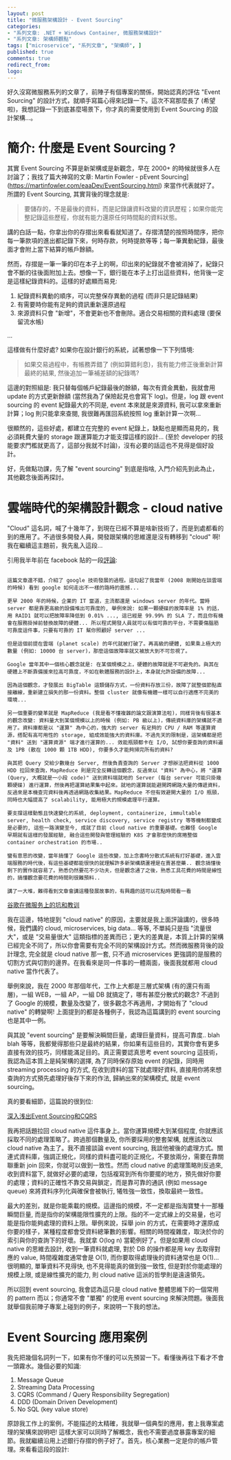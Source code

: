 ```yaml
---
layout: post
title: "微服務架構設計 - Event Sourcing"
categories:
- "系列文章: .NET + Windows Container, 微服務架構設計"
- "系列文章: 架構師觀點"
tags: ["microservice", "系列文章", "架構師", ]
published: true
comments: true
redirect_from:
logo: 
---
```



好久沒寫微服務系列的文章了，前陣子有個專案的關係，開始認真的評估 "Event Sourcing" 的設計方式，就順手寫篇心得來記錄一下。這次不寫那麼長了 (希望啦)，我想記錄一下到底甚麼場景下，你才真的需要使用到 Event Sourcing 的設計架構...。




# 簡介: 什麼是 Event Sourcing ?

其實 Event Sourcing 不算是新架構或是新觀念，早在 2000+ 的時候就很多人在討論了；我找了篇大神寫的文章: Martin Fowler - pEvent Sourcing](https://martinfowler.com/eaaDev/EventSourcing.html) 來當作代表就好了。所謂的 Event Sourcing, 其實背後的理念就是:

> 要儲存的，不是最後的資料，而是記錄讓資料改變的資訊歷程；如果你能完整記錄這些歷程，你就有能力還原任何時間點的資料狀態。

講的白話一點，你拿出你的存摺出來看看就知道了。存摺清楚的按照時間序，把你每一筆款項的進出都記錄下來，何時存款，何時提款等等；每一筆異動紀錄，最後面才會附上當下結算的帳戶餘額。

然而，存摺是一筆一筆的印在本子上的啊，印出來的紀錄就不會被消掉了，紀錄只會不斷的往後面附加上去。想像一下，銀行能在本子上打出這些資料，他背後一定是這樣紀錄資料的。這樣的好處顯而易見:

1. 紀錄資料異動的順序，可以完整保存異動的過程 (而非只是記錄結果)
1. 有需要時你能有足夠的資訊重新還原過程
1. 來源資料只會 "新增"，不會更新也不會刪除。適合交易相關的資料處理 (要保留流水帳)

...

這樣做有什麼好處? 如果你在設計銀行的系統，試著想像一下下列情境:

> 如果交易過程中，有帳務弄錯了 (例如算錯利息)，我有能力修正後重新計算最終的結果, 然後追加一筆補差額的紀錄嗎? 

這邊的對照組是: 我只替每個帳戶紀錄最後的餘額，每次有資金異動，我就會用 update 的方式更新餘額 (當然我為了保險起見也會寫下 log)。但是，log 跟 event sourcing 的 event 紀錄最大的不同是, event 本來就是來源資料, 我可以拿來重新計算；log 則只能拿來查閱, 我很難再匯回系統按照 log 重新計算一次啊...

很顯然的，這些好處，都建立在完整的 event 紀錄上，缺點也是顯而易見的，我必須耗費大量的 storage 跟運算能力才能支撐這樣的設計... (至於 developer 的技能要求門檻就更高了，這部分我就不討論)，沒有必要的話這也不見得是個好設計。


好，先做點功課，先了解 "event sourcing" 到底是指啥, 入門介紹先到此為止，其他觀念後面再探討。


# 雲端時代的架構設計觀念 - cloud native

"Cloud" 這名詞，喊了十幾年了，到現在已經不算是啥新技術了，而是到處都看的到的應用了。不過很多開發人員，開發跟架構的思維還是沒有轉移到 "cloud" 啊! 我在繼續這主題前，我先亂入這段...

引用我半年前在 facebook 貼的一段[評論](https://www.facebook.com/andrew.blog.0928/posts/848315655543714):


```

這篇文章還不錯，介紹了 google 技術發展的過程。這勾起了我當年 (2008 剛開始在談雲端的時候) 看到 google 如何走出不一樣的路時的震撼...

更早 2000 年的時候，企業的 IT 當道，主流都還是 windows server 的年代。當時 server 都是靠更高級的設備堆出可靠度的, 舉例來說: 如果一顆硬碟的故障率是 1% 的話，用 RAID1 就可以把故障率降低到 0.01% ..., 這已經是 99.99% 的 SLA 了，而且你有機會在服務掛掉前替換故障的硬體... 所以程式開發人員就可以有個可靠的平台，不需要傷腦筋可靠度這件事，只要有可靠的 IT 幫你照顧好 server ...

但是這個前提在雲端 (planet scale) 的年代就被打破了。再高級的硬體, 如果乘上極大的數量 (例如: 10000 台 server)，那麼這個故障率就又被放大到不可忽視了。

Google 當年其中一個核心觀念就是: 在某個規模之上，硬體的故障就是不可避免的。與其在硬體上不斷靠備援來拉高可靠度，不如在軟體服務的設計上，本身就允許設備的故障...

因為這個觀念，才發展出 BigTable 這類儲存方式，一份資料存放三份，故障了就整個節點直接離線，重新建立損失的那一份資料。整個 cluster 就像有機體一樣可以自行適應不完美的環境...

另一個重要的變革就是 MapReduce (我是看不懂複雜的論文跟演算法啦)，同樣背後有很基本的觀念改變: 資料量大到某個規模以上的時候 (例如: PB 級以上)，傳統資料庫的架構就不適用了。資料庫都是以 "運算" 為中心的，強大的 server 有足夠的 CPU / RAM 等運算資源，搭配有高可用性的 storage, 組成效能強大的資料庫。不過先天的限制是，這架構都是把 "資料" 送到 "運算資源" 端才進行運算的... 效能瓶頸都卡在 I/O, 試想你要查詢的資料遍及 1PB (散在 1000 顆 1TB HDD), 你要多久才能夠掃完所有的資料?

與其把 Query 交給少數幾台 Server, 然後負責查詢的 Server 才想辦法把資料從 1000 HDD 拉回來查詢，MapReduce 則是完全反轉這個觀念，反過來以 "資料" 為中心，將 "運算(Query, 大概就是一小段 code)" 送到資料端就地的 Server (每台 server 可能只掛幾顆硬碟) 進行運算，然後再把運算結果集中起來。就地的運算就能避開跨網路大量的傳遞資料，反過來是本機查完資料後再透過網路收集結果。MapReduce 不但有效避開大量的 I/O 瓶頸，同時也大幅提高了 scalability, 能用極大的規模處理平行運算。

要支撐這樣動態且快速變化的系統, deployment, containerize, immultable server, health check, service discovery, service registry 等等機制都變成是必要的, 這些一路演變至今, 成就了目前 cloud native 的重要基礎。也難怪 Google 早期就有這樣的發展經驗, 融合這些開發與管理經驗的 K8S 才會那麼快的席捲整個 container orchestration 的市場..

蠻有意思的改變，當年搞懂了 Google 這些改變，加上念書時分散式系統有打好基礎，進入雲端服務的時代後，有這些基礎都能很快的就理解許多新架構葫蘆裡是在賣甚麼藥.. 觀念搞懂後剩下的實作就容易了。熟悉仍然要花不少功夫，但是觀念通了之後，熟悉工具花費的時間是線性的，搞懂觀念要花費的時間則很難預料..

講了一大堆，難得看到文章會講這種發展故事的，有興趣的話可以花點時間看一看 

```

[谷歌在微服务上的坑和教训](https://www.infoq.cn/article/L*bT1UfuVoj1I6NRNM3U)

我在這邊，特地提到 "cloud native" 的原因，主要就是我上面評論講的，很多時候，我們講的 cloud, microservices, big data... 等等, 不單純只是指 "流量很大"，或是 "交易量很大" 這類指標的差異而已；更大的差異是，本質上計算的架構已經完全不同了，所以你會需要有完全不同的架構設計方式。然而微服務背後的設計理念, 完全就是 cloud native 那一套, 只不過 microservices 更強調的是服務的切割方式與切割的邊界。在我看來是同一件事的一體兩面，後面我就都用 cloud native 當作代表了。

舉例來說，我在 2000 年那個年代，工作上大都是三層式架構 (有的還只有兩層)，一組 WEB，一組 AP，一組 DB 就搞定了，哪有甚麼分散式的觀念? 不過到了 Google 的規模，數量及改變了，很多觀念不再適用，才開始有了 "cloud native" 的轉變啊! 上面提到的都是各種例子，我認為這篇講到的 event sourcing 也是其中一例。

與其說 "event sourcing" 是要解決瞬間巨量，處理巨量資料，提高可靠度.. blah blah 等等，我都覺得那些只是最終的結果，你如果有這些目的，其實你會有更多直接有效的技巧，同樣能滿足目的。真正需要認真思考 event sourcing 這技術，我認為這本質上是純架構的選擇, 為了同時保存原始 event 的紀錄，同時用 streaming processing 的方式, 在收到資料的當下就處理好資料, 直接用你將來想查詢的方式預先處理好後存下來的作法, 歸納出來的架構模式, 就是 event sourcing。

真的要看細節，這篇說的很到位:

[深入浅出Event Sourcing和CQRS](https://zhuanlan.zhihu.com/p/38968012)


我再把話題拉回 cloud native 這件事身上。當你運算規模大到某個程度, 你就應該採取不同的處理策略了。跨過那個數量及, 你所要採用的整套架構, 就應該改以 cloud native 為主了。我不直接談論 event sourcing, 我談他被後的處理方式。關連式資料庫，強調正規化，同樣的資料盡可能的正規化，不要放兩分，需要在靠關聯重新 join 回來，你就可以做到一致性。然而 cloud native 的處理策略則反過來, 收到資料當下, 就做好必要的處理，包括複寫到所有你要擺的地方，預先做好你要的處理；資料的正確性不靠交易與鎖定，而是靠可靠的通訊 (例如 message queue) 來將資料序列化與確保會被執行, 犧牲強一致性，換取最終一致性。

最大的差別，就是你能乘載的規模。這邊指的規模，不一定都是指淘寶雙十一那種瞬間巨量, 而是指你的架構能限性擴充的上限。指的不一定式線上的交易量，也可能是指你能夠處理的資料上限。舉例來說，採舉 join 的方式，在需要時才還原成你要的樣子，某種程度都會受資料總筆數的影響。相關的時間複雜度，取決於你的索引與你的查詢下的好壞。我就拿 O(log n) 當範例好了。但是如果用 cloud native 的思維去設計, 收到一筆資料就處理, 對於 DB 的操作都是用 key 去取得對應的 value, 時間複雜度通常會是 O(1), 而你要取得處理後的資料通常也是 O(1)... 很明顯的, 單筆資料不見得快, 也不見得能真的做到強一致性, 但是對於你能處理的規模上限, 或是線性擴充的能力, 則 cloud native 這派的哲學則是遠遠領先。

所以回到 event sourcing, 我會認為這只是 cloud native 整體思維下的一個常用的 pattern 而以；你通常不會 "單獨" 的使用 event sourcing 來解決問題。後面我就舉個我前陣子專案上碰到的例子，來說明一下我的想法。


# Event Sourcing 應用案例

我先把幾個名詞列一下，如果有你不懂的可以先預習一下。看懂後再往下看才不會一頭霧水。幾個必要的知識:

1. Message Queue
1. Streaming Data Processing
1. CQRS (Command / Query Responsibility Segregation)
1. DDD (Domain Driven Development)
1. No SQL (key value store)

原諒我工作上的案例，不能描述的太精確，我就舉一個典型的應用，套上我專案處理的架構來說明吧! 這樣大家可以同時了解概念，我也不需要過度暴露專案的細節。我就繼續沿用上述銀行存摺的例子好了。首先，核心業務一定是你的帳戶管理。來看看這段的設計:






















